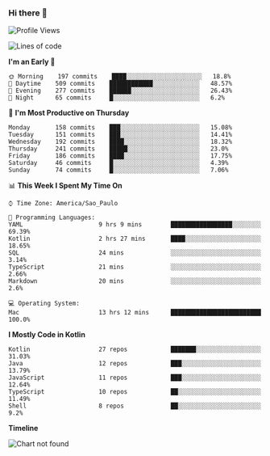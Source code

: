 ### Hi there 👋

<!--
**fernandonogueira/fernandonogueira** is a ✨ _special_ ✨ repository because its `README.md` (this file) appears on your GitHub profile.

Here are some ideas to get you started:

- 🔭 I’m currently working on ...
- 🌱 I’m currently learning ...
- 👯 I’m looking to collaborate on ...
- 🤔 I’m looking for help with ...
- 💬 Ask me about ...
- 📫 How to reach me: ...
- 😄 Pronouns: ...
- ⚡ Fun fact: ...
-->

<!--START_SECTION:waka-->
![Profile Views](http://img.shields.io/badge/Profile%20Views-1-blue)

![Lines of code](https://img.shields.io/badge/From%20Hello%20World%20I%27ve%20Written-606188%20lines%20of%20code-blue)

**I'm an Early 🐤** 

```text
🌞 Morning    197 commits    ████░░░░░░░░░░░░░░░░░░░░░   18.8% 
🌆 Daytime    509 commits    ████████████░░░░░░░░░░░░░   48.57% 
🌃 Evening    277 commits    ██████░░░░░░░░░░░░░░░░░░░   26.43% 
🌙 Night      65 commits     █░░░░░░░░░░░░░░░░░░░░░░░░   6.2%

```
📅 **I'm Most Productive on Thursday** 

```text
Monday       158 commits    ███░░░░░░░░░░░░░░░░░░░░░░   15.08% 
Tuesday      151 commits    ███░░░░░░░░░░░░░░░░░░░░░░   14.41% 
Wednesday    192 commits    ████░░░░░░░░░░░░░░░░░░░░░   18.32% 
Thursday     241 commits    █████░░░░░░░░░░░░░░░░░░░░   23.0% 
Friday       186 commits    ████░░░░░░░░░░░░░░░░░░░░░   17.75% 
Saturday     46 commits     █░░░░░░░░░░░░░░░░░░░░░░░░   4.39% 
Sunday       74 commits     █░░░░░░░░░░░░░░░░░░░░░░░░   7.06%

```


📊 **This Week I Spent My Time On** 

```text
⌚︎ Time Zone: America/Sao_Paulo

💬 Programming Languages: 
YAML                     9 hrs 9 mins        █████████████████░░░░░░░░   69.39% 
Kotlin                   2 hrs 27 mins       ████░░░░░░░░░░░░░░░░░░░░░   18.65% 
SQL                      24 mins             ░░░░░░░░░░░░░░░░░░░░░░░░░   3.14% 
TypeScript               21 mins             ░░░░░░░░░░░░░░░░░░░░░░░░░   2.66% 
Markdown                 20 mins             ░░░░░░░░░░░░░░░░░░░░░░░░░   2.6%

💻 Operating System: 
Mac                      13 hrs 12 mins      █████████████████████████   100.0%

```

**I Mostly Code in Kotlin** 

```text
Kotlin                   27 repos            ███████░░░░░░░░░░░░░░░░░░   31.03% 
Java                     12 repos            ███░░░░░░░░░░░░░░░░░░░░░░   13.79% 
JavaScript               11 repos            ███░░░░░░░░░░░░░░░░░░░░░░   12.64% 
TypeScript               10 repos            ██░░░░░░░░░░░░░░░░░░░░░░░   11.49% 
Shell                    8 repos             ██░░░░░░░░░░░░░░░░░░░░░░░   9.2%

```


**Timeline**

![Chart not found](https://raw.githubusercontent.com/fernandonogueira/fernandonogueira/master/charts/bar_graph.png) 


<!--END_SECTION:waka-->
